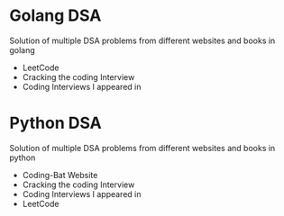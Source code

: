 # Golang DSA  

Solution of multiple DSA problems from different websites and books in golang

*  LeetCode
*  Cracking the coding Interview
*  Coding Interviews I appeared in

# Python DSA  

Solution of multiple DSA problems from different websites and books in python

*  Coding-Bat Website
*  Cracking the coding Interview
*  Coding Interviews I appeared in
*  LeetCode